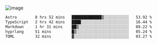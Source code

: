 ![image](https://github-profile-trophy.vercel.app/?username=CMOISDEAD&theme=oldie&row=1&no-frame=true&no-bg=true&margin-w=15&margin-h=15)
<!--START_SECTION:waka-->

```txt
Astro        8 hrs 52 mins   █████████████▒░░░░░░░░░░░   53.92 %
TypeScript   2 hrs 42 mins   ████░░░░░░░░░░░░░░░░░░░░░   16.44 %
Markdown     1 hr 31 mins    ██▒░░░░░░░░░░░░░░░░░░░░░░   09.22 %
hyprlang     51 mins         █▒░░░░░░░░░░░░░░░░░░░░░░░   05.24 %
TOML         32 mins         ▓░░░░░░░░░░░░░░░░░░░░░░░░   03.27 %
```

<!--END_SECTION:waka--> 
